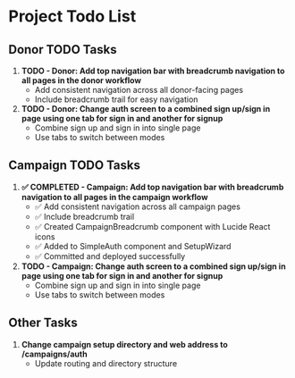 # Project Todo List

## Donor TODO Tasks

1. **TODO - Donor: Add top navigation bar with breadcrumb navigation to all pages in the donor workflow**
   - Add consistent navigation across all donor-facing pages
   - Include breadcrumb trail for easy navigation
2. **TODO - Donor: Change auth screen to a combined sign up/sign in page using one tab for sign in and another for signup**
   - Combine sign up and sign in into single page
   - Use tabs to switch between modes

## Campaign TODO Tasks

1. **✅ COMPLETED - Campaign: Add top navigation bar with breadcrumb navigation to all pages in the campaign workflow**
   - ✅ Add consistent navigation across all campaign pages
   - ✅ Include breadcrumb trail
   - ✅ Created CampaignBreadcrumb component with Lucide React icons
   - ✅ Added to SimpleAuth component and SetupWizard
   - ✅ Committed and deployed successfully
2. **TODO - Campaign: Change auth screen to a combined sign up/sign in page using one tab for sign in and another for signup**
   - Combine sign up and sign in into single page
   - Use tabs to switch between modes

## Other Tasks

1. **Change campaign setup directory and web address to /campaigns/auth**
   - Update routing and directory structure
